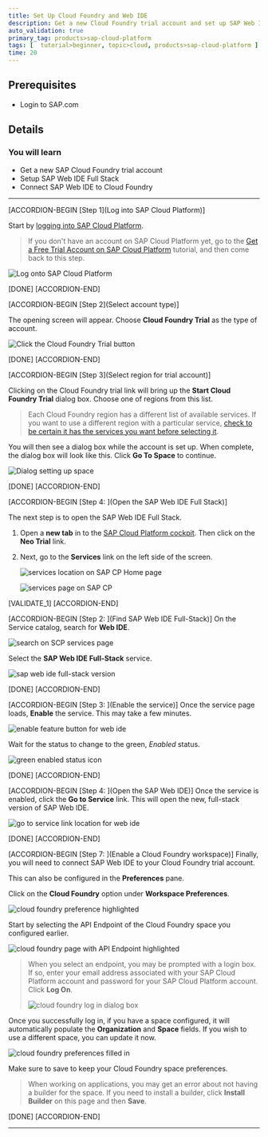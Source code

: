```yaml
---
title: Set Up Cloud Foundry and Web IDE
description: Get a new Cloud Foundry trial account and set up SAP Web IDE Full Stack for development
auto_validation: true
primary_tag: products>sap-cloud-platform
tags: [  tutorial>beginner, topic>cloud, products>sap-cloud-platform ]
time: 20
---
```


## Prerequisites  
 - Login to SAP.com

## Details
### You will learn  
  - Get a new SAP Cloud Foundry trial account
  - Setup SAP Web IDE Full Stack
  - Connect SAP Web IDE to Cloud Foundry


---

[ACCORDION-BEGIN [Step 1](Log into SAP Cloud Platform)]

Start by [logging into SAP Cloud Platform](https://account.hanatrial.ondemand.com/).

>If you don't have an account on SAP Cloud Platform yet, go to the [Get a Free Trial Account on SAP Cloud Platform](https://developers.sap.com/tutorials/hcp-create-trial-account.html) tutorial, and then come back to this step.

![Log onto SAP Cloud Platform](1c.png)

[DONE]
[ACCORDION-END]

[ACCORDION-BEGIN [Step 2](Select account type)]

The opening screen will appear.  Choose **Cloud Foundry Trial** as the type of account.

![Click the Cloud Foundry Trial button](2a.png)

[DONE]
[ACCORDION-END]

[ACCORDION-BEGIN [Step 3](Select region for trial account)]

Clicking on the Cloud Foundry trial link will bring up the **Start Cloud Foundry Trial** dialog box.  Choose one of regions from this list.    

> Each Cloud Foundry region has a different list of available services.  If you want to use a different region with a particular service, [check to be certain it has the services you want before selecting it](https://help.sap.com/doc/aa1ccd10da6c4337aa737df2ead1855b/Cloud/en-US/3b642f68227b4b1398d2ce1a5351389a.html?3b642f68227b4b1398d2ce1a5351389a.html).

You will then see a dialog box while the account is set up.  When complete, the dialog box will look like this.  Click **Go To Space** to continue.

![Dialog setting up space](2c.png)

[DONE]
[ACCORDION-END]

[ACCORDION-BEGIN [Step 4: ](Open the SAP Web IDE Full Stack)]

The next step is to open the SAP Web IDE Full Stack.

1. Open a **new tab** in to the [SAP Cloud Platform cockpit](https://account.hanatrial.ondemand.com/).  Then click on the **Neo Trial** link.

2. Next, go to the **Services** link on the left side of the screen.

    ![services location on SAP CP Home page](1.png)

    ![services page on SAP CP](2.png)

[VALIDATE_1]
[ACCORDION-END]

[ACCORDION-BEGIN [Step 2: ](Find SAP Web IDE Full-Stack)]
On the Service catalog, search for **Web IDE**.

![search on SCP services page](3.png)

Select the **SAP Web IDE Full-Stack** service.

![sap web ide full-stack version](4.png)

[DONE]
[ACCORDION-END]


[ACCORDION-BEGIN [Step 3: ](Enable the service)]
Once the service page loads, **Enable** the service. This may take a few minutes.

![enable feature button for web ide](5.png)

Wait for the status to change to the green, _Enabled_ status.

![green enabled status icon](5b.png)

[DONE]
[ACCORDION-END]

[ACCORDION-BEGIN [Step 4: ](Open the SAP Web IDE)]
Once the service is enabled, click the **Go to Service** link. This will open the new, full-stack version of SAP Web IDE.

![go to service link location for web ide](6.png)

[DONE]
[ACCORDION-END]

[ACCORDION-BEGIN [Step 7: ](Enable a Cloud Foundry workspace)]
Finally, you will need to connect SAP Web IDE to your Cloud Foundry trial account.

This can also be configured in the **Preferences** pane.

Click on the **Cloud Foundry** option under **Workspace Preferences**.

![cloud foundry preference highlighted](8.png)

Start by selecting the API Endpoint of the Cloud Foundry space you configured earlier.

![cloud foundry page with API Endpoint highlighted](9.png)

>When you select an endpoint, you may be prompted with a login box. If so, enter your email address associated with your SAP Cloud Platform account and password for your SAP Cloud Platform account. Click **Log On**.
>
>![cloud foundry log in dialog box](10.png)

Once you successfully log in, if you have a space configured, it will automatically populate the **Organization** and **Space** fields. If you wish to use a different space, you can update it now.

![cloud foundry preferences filled in](11.png)

Make sure to save to keep your Cloud Foundry space preferences.

>When working on applications, you may get an error about not having a builder for the space. If you need to install a builder, click **Install Builder** on this page and then **Save**.

[DONE]
[ACCORDION-END]



---
